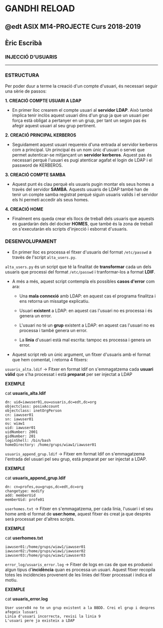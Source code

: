 # GANDHI RELOAD
## @edt ASIX M14-PROJECTE Curs 2018-2019
## Èric Escribà

### INJECCIÓ D'USUARIS
---

### ESTRUCTURA

Per poder duur a terme la creació d'un compte d'usuari, és necessari seguir una sèrie de passos:

**1. CREACIÓ COMPTE USUARI A LDAP**

* En primer lloc crearem el compte usuari al **servidor LDAP**. Això també implica tenir inclòs aquest usuari dins d'un grup ja que un usuari per força està obligat a pertanyer en un grup, per tant un segon pas és afegir aquest usuari al seu grup pertinent.

**2. CREACIÓ PRINCIPAL KERBEROS**

* Seguidament aquest usuari requereix d'una entrada al servidor kerberos com a principal. Un principal és un nom únic d'usuari o servei que permet autenticar-se mitjançant un **servidor kerberos**. Aquest pas és necessari perquè l'usuari es pugi atenticar agafat el login de LDAP i el password de KERBEROS.

**3. CREACIÓ COMPTE SAMBA**

* Aquest punt és clau perquè els usuaris pugin montar els seus homes a travès del servidor **SAMBA**. Aquests usuaris de LDAP també han de tenir un compte samba registrat perquè siguin usuaris valids i el servidor els hi permeti accedir als seus homes.

**4. CREACIÓ HOME**

* Finalment ens queda crear els llocs de treball dels usuaris que aquests es guardaràn dels del docker **HOMES**, que també és la zona de treball on s'executaràn els scripts d'injecció i esborrat d'usuaris. 


### DESENVOLUPAMENT

* En primer lloc es processa el fitxer d'usuaris del format `/etc/passwd` a travès de l'script `alta_users.py`.  

`alta_users.py` és un script que té la finalitat de **transformar** cada un dels usuaris que processi del format `/etc/passwd` i tranformar-los a format **LDIF**.

* A més a més, aquest script contempla els possibles **casos d'error** com ara:

	- Una **mala connexió** amb LDAP: en aquest cas el programa finalitza i ens retorna un missatge explicatiu.

	- Usuari **existent** a LDAP: en aquest cas l'usuari no es processa i és genera un error. 

	- L'usuari no té un **grup** existent a LDAP: en aquest cas l'usuari no es processa i també genera un error.

	- La **linia** d'usuari està mal escrita: tampoc es processa i genera un error.
 

* Aquest script reb un únic argument, un fitxer d'usuaris amb el format que hem comentat, i retorna 4 fitxers:

`usuaris_alta.ldif` -> Fitxer en format ldif on s'emmagatzema cada **usuari vàlid** que s'ha processat i està **preparat** per ser injectat a LDAP

**EXEMPLE**

cat **usuaris_alta.ldif**
```
dn: uid=iawuser01,ou=usuaris,dc=edt,dc=org
objectclass: posixAccount
objectclass: inetOrgPerson
cn: iawuser01
sn: iawuser01
ou: wiaw1
uid: iawuser01
uidNumber: 2001
gidNumber: 201
loginShell: /bin/bash
homeDirectory: /home/grups/wiaw1/iawuser01 
```

`usuaris_append_grup.ldif` -> Fitxer em format ldif on s'emmagatzema l'entrada del usuari pel seu grup, està preparat per ser injectat a LDAP.

**EXEMPLE**

cat **usuaris_append_grup.ldif**
```
dn: cn=profes,ou=grups,dc=edt,dc=org
changetype: modify
add: memberUid
memberUid: profe01 
```

`userhomes.txt` -> Fitxer en s'emmagatzema, per cada linia, l'usuari i el seu home amb el format de **user:home**, aquest fitxer és creat ja que desprès serà processat per d'altres scripts.

**EXEMPLE**

cat **userhomes.txt**

```
iawuser01:/home/grups/wiaw1/iawuser01
iawuser02:/home/grups/wiaw1/iawuser02
iawuser03:/home/grups/wiaw1/iawuser03
```

`error_log/usuaris_error.log` -> Fitxer de logs en cas de que es produeixi algun tipus d'**incidència** quan es processa un usuari. Aquest fitxer recopila totes les incidències provenent de les linies del fitxer processat i indica el motiu.
 
**EXEMPLE**

cat **usuaris_error.log**
```
User userx04 no te un grup existent a la BBDD. Crei el grup i despres afegeix lusuari 
Linia d'usuari incorrecta, revisi la linia 9 
L'usuari pere ja existeix a LDAP
```





 
